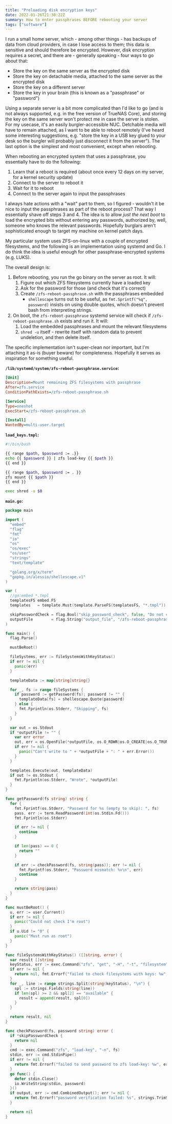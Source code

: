 ```yaml
---
title: "Preloading disk encryption keys"
date: 2022-01-26T21:30:22Z
summary: How to enter passphrases BEFORE rebooting your server
tags: ["software"]
---
```


I run a small home server, which - among other things - has backups of data from cloud providers, in case I lose access to them; this data is sensitive and should therefore be encrypted. However, disk encryption requires a secret, and there are - generally speaking - four ways to go about that:

- Store the key on the same server as the encrypted disk
- Store the key on detachable media, attached to the same server as the encrypted disk
- Store the key on a different server
- Store the key in your brain (this is known as a "passphrase" or "password")

Using a separate server is a bit more complicated than I'd like to go (and is not always supported, e.g. in the free version of TrueNAS Core), and storing the key on the same server won't protect me in case the server is stolen. For my usecase, it's an easily burgler-accessible NUC. Detchable media will have to remain attached, as I want to be able to reboot remotely (I've heard some interesting suggestions, e.g. "store the key in a USB key glued to your desk so the burgler will probably just disconnect it from the server"). The last option is the simplest and most convenient, except when rebooting.

When rebooting an encrypted system that uses a passphrase, you essentially have to do the following:

1. Learn that a reboot is required (about once every 12 days on my server, for a kernel security update)
2. Connect to the server to reboot it
3. Wait for it to reboot
4. Connect to the server again to input the passphrases

I always hate actions with a "wait" part to them, so I figured - wouldn't it be nice to input the passphrases as part of the reboot process? That way I essentially shave off steps 3 and 4. The idea is to allow _just the next boot_ to load the encrypted bits without entering any passwords, authorized by, well, someone who knows the relevant passwords. Hopefully burglars aren't sophisticated enough to target my machine on kernel patch days.

My particular system uses ZFS-on-linux with a couple of encrypted filesystems, and the following is an implementation using systemd and Go. I do think the idea is useful enough for other passphrase-encrypted systems (e.g. LUKS).

The overall design is:

1. Before rebooting, you run the go binary on the server as root. It will:
   1. Figure out which ZFS filesystems currently have a loaded key
   2. Ask for the password for those (and check that it's correct)
   3. Create `/zfs-reboot-passphrase.sh` with the passphrases embedded
      - `shellescape` turns out to be useful, as `fmt.Sprintf("%q", password)` insists on using double quotes, which doesn't prevent bash from interpreting strings.
2. On boot, the `zfs-reboot-passphrase` systemd service will check if `/zfs-reboot-passphrase.sh` exists and run it. It will:
   1. Load the embedded passphrases and mount the relevant filesystems
   2. `shred -u` itself - rewrite itself with random data to prevent undeletion, and then delete itself.

The specific implementation isn't super-clean nor important, but I'm attaching it as-is (buyer beware) for completeness. Hopefully it serves as inspiration for something useful.

**`/lib/systemd/system/zfs-reboot-passphrase.service`:**

```ini
[Unit]
Description=Mount remaining ZFS filesystems with passphrase
After=zfs.service
ConditionPathExists=/zfs-reboot-passphrase.sh

[Service]
Type=oneshot
ExecStart=/zfs-reboot-passphrase.sh

[Install]
WantedBy=multi-user.target
```

**`load_keys.tmpl`:**

```bash
#!/bin/bash

{{ range $path, $password := .}}
echo {{ $password }} | zfs load-key {{ $path }}
{{ end }}

{{ range $path, $password := . }}
zfs mount {{ $path }}
{{ end }}

exec shred -u $0
```

**`main.go`:**

```go
package main

import (
  "embed"
  "flag"
  "fmt"
  "io"
  "os"
  "os/exec"
  "os/user"
  "strings"
  "text/template"

  "golang.org/x/term"
  "gopkg.in/alessio/shellescape.v1"
)

var (
  //go:embed *.tmpl
  templatesFS embed.FS
  templates   = template.Must(template.ParseFS(templatesFS, "*.tmpl"))

  skipPasswordCheck = flag.Bool("skip_password_check", false, "Do not check entered passwords")
  outputFile        = flag.String("output_file", "/zfs-reboot-passphrase.sh", "Write output to this file (blank is stdout)")
)

func main() {
  flag.Parse()

  mustBeRoot()

  fileSystems, err := fileSystemsWithKeyStatus()
  if err != nil {
    panic(err)
  }

  templateData := map[string]string{}

  for _, fs := range fileSystems {
    if password := getPassword(fs); password != "" {
      templateData[fs] = shellescape.Quote(password)
    } else {
      fmt.Fprintln(os.Stderr, "Skipping", fs)
    }
  }

  var out = os.Stdout
  if *outputFile != "" {
    var err error
    out, err = os.OpenFile(*outputFile, os.O_RDWR|os.O_CREATE|os.O_TRUNC, 0700)
    if err != nil {
      panic("Can't write to " + *outputFile + ": " + err.Error())
    }
  }

  templates.Execute(out, templateData)
  if out != os.Stdout {
    fmt.Fprintln(os.Stderr, "Wrote", *outputFile)
  }
}

func getPassword(fs string) string {
  for {
    fmt.Fprintf(os.Stderr, "Password for %s (empty to skip): ", fs)
    pass, err := term.ReadPassword(int(os.Stdin.Fd()))
    fmt.Fprintln(os.Stderr)

    if err != nil {
      continue
    }

    if len(pass) == 0 {
      return ""
    }

    if err := checkPassword(fs, string(pass)); err != nil {
      fmt.Fprintf(os.Stderr, "Password mismatch: %v\n", err)
      continue
    }

    return string(pass)
  }
}

func mustBeRoot() {
  u, err := user.Current()
  if err != nil {
    panic("Could not check I'm root")
  }
  if u.Uid != "0" {
    panic("Must run as root")
  }
}

func fileSystemsWithKeyStatus() ([]string, error) {
  var result []string
  keyStatus, err := exec.Command("zfs", "get", "-H", "-t", "filesystem", "keystatus").Output()
  if err != nil {
    return nil, fmt.Errorf("failed to check filesystems with keys: %w", err)
  }
  for _, line := range strings.Split(string(keyStatus), "\n") {
    spl := strings.Fields(string(line))
    if len(spl) >= 2 && spl[2] == "available" {
      result = append(result, spl[0])
    }
  }

  return result, nil
}

func checkPassword(fs, password string) error {
  if *skipPasswordCheck {
    return nil
  }
  cmd := exec.Command("zfs", "load-key", "-n", fs)
  stdin, err := cmd.StdinPipe()
  if err != nil {
    return fmt.Errorf("failed to send password to zfs load-key: %w", err)
  }
  go func() {
    defer stdin.Close()
    io.WriteString(stdin, password)
  }()
  if output, err := cmd.CombinedOutput(); err != nil {
    return fmt.Errorf("password verification failed: %s", strings.TrimSpace(string(output)))
  }

  return nil
}
```
